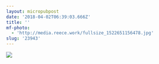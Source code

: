 ```yaml
---
layout: micropubpost
date: '2018-04-02T06:39:03.666Z'
title: ''
mf-photo:
  - 'http://media.reece.work/fullsize_1522651156478.jpg'
slug: '23943'
---
```


![](http://media.reece.work/fullsize_1522651156478.jpg)